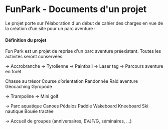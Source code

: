 # FunPark - Documents d'un projet

Le projet porte sur l'élaboration d'un début de cahier des charges en vue de la création d'un site pour un parc aventure :

#### Définition du projet

Fun Park est un projet de reprise d'un parc aventure préexistant.
Toutes les activités seront conservées:  

-> Accrobranche
-> Tyrolienne
-> Paintball
-> Laser tag
-> Parcours aventure en forêt

Chasse au trésor
Course d’orientation
Randonnée
Raid aventure
Géocaching
Gyropode

-> Trampoline
-> Mini golf

-> Parc aquatique
Canoes
Pédalos
Paddle
Wakeboard
Kneeboard
Ski nautique
Bouée tractée

-> Accueil de groupes (anniversaires, EVJF/G, séminaires, ...)